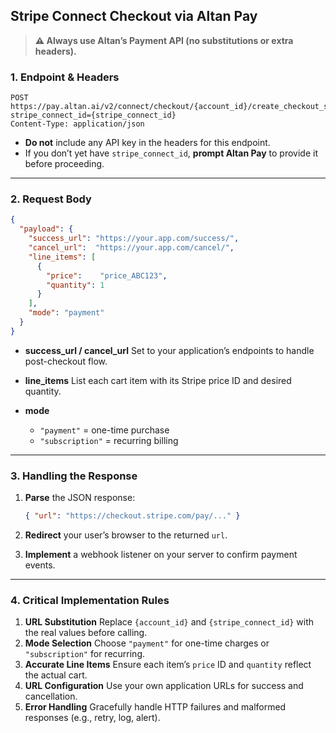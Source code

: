 ## Stripe Connect Checkout via Altan Pay

> **⚠️ Always use Altan’s Payment API (no substitutions or extra headers).**

### 1. Endpoint & Headers

```http
POST https://pay.altan.ai/v2/connect/checkout/{account_id}/create_checkout_session?stripe_connect_id={stripe_connect_id}
Content-Type: application/json
```

* **Do not** include any API key in the headers for this endpoint.
* If you don’t yet have `stripe_connect_id`, **prompt Altan Pay** to provide it before proceeding.

---

### 2. Request Body

```json
{
  "payload": {
    "success_url": "https://your.app.com/success/",
    "cancel_url":  "https://your.app.com/cancel/",
    "line_items": [
      {
        "price":    "price_ABC123",
        "quantity": 1
      }
    ],
    "mode": "payment"
  }
}
```

* **success\_url / cancel\_url**
  Set to your application’s endpoints to handle post-checkout flow.
* **line\_items**
  List each cart item with its Stripe price ID and desired quantity.
* **mode**

  * `"payment"` = one-time purchase
  * `"subscription"` = recurring billing

---

### 3. Handling the Response

1. **Parse** the JSON response:

   ```json
   { "url": "https://checkout.stripe.com/pay/..." }
   ```
2. **Redirect** your user’s browser to the returned `url`.
3. **Implement** a webhook listener on your server to confirm payment events.

---

### 4. Critical Implementation Rules

1. **URL Substitution**
   Replace `{account_id}` and `{stripe_connect_id}` with the real values before calling.
2. **Mode Selection**
   Choose `"payment"` for one-time charges or `"subscription"` for recurring.
3. **Accurate Line Items**
   Ensure each item’s `price` ID and `quantity` reflect the actual cart.
4. **URL Configuration**
   Use your own application URLs for success and cancellation.
5. **Error Handling**
   Gracefully handle HTTP failures and malformed responses (e.g., retry, log, alert).
